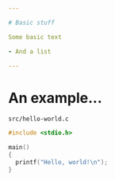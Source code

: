 ```yaml
---

# Basic stuff

Some basic text

- And a list

---
```


# An example...

`src/hello-world.c`

```c
#include <stdio.h>

main()
{
  printf("Hello, world!\n");
}
```
